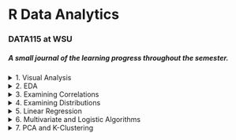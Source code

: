 # R Data Analytics 
### DATA115 at WSU 

##### A small journal of the learning progress throughout the semester.

<details>
  <summary>1. Visual Analysis</summary>
  
  #### From: MovieRating_disneyMovies.csv
  #
  
  <details>
    <summary>2. Graphs</summary>
  
  ![a](https://github.com/ElishaPhillips/RDataAnalyticsProgress/blob/54d1843c76448c46112788c1f9bf88813e002b30/Images/1/jitter.1.1.png)
  
  
  ![a](https://github.com/ElishaPhillips/RDataAnalyticsProgress/blob/54d1843c76448c46112788c1f9bf88813e002b30/Images/1/scatter.1.1.png)
  </details>
  #
  
  #### Analysis:
  #
  
  ##### I noticed the rating of Disney movies is higher, on average, for females when compared to male reviewers. 
  ##### Potential explanations: One potential explanation is the target market for Disney films trend towards a female demographic. Another point to note is    a study done by the Center for the Study of Women in Television and Film, which found that "female critics tend to give higher ratings to films with women    in leading roles than male critics do."
   *[Source](https://www.nytimes.com/2018/07/17/movies/male-critics-are-harsher-than-women-on-female-led-films-study-says.html)* 
   #
   
   ##### A better analysis could comprise of a larger selection of reviewers. In addition the selection of movies could be higher, to show a more conclusive      trend.
  
</details>

<details>
  <summary>2. EDA</summary>
  
  #### Cost of Living Outlier Analysis
  ##### From COL.csv
  <details>
    <summary>2. Boxplots</summary>
  
  ##### Boxplots:
  
  ![a](https://github.com/ElishaPhillips/RDataAnalyticsProgress/blob/4e914caf4a85a5b0c1b2b7789bdd8b1c8501fe35/Images/2/2.boxplot.1.png)
  
  ![a](https://github.com/ElishaPhillips/RDataAnalyticsProgress/blob/4e914caf4a85a5b0c1b2b7789bdd8b1c8501fe35/Images/2/2.boxplot.2.png)
  
  ![a](https://github.com/ElishaPhillips/RDataAnalyticsProgress/blob/4e914caf4a85a5b0c1b2b7789bdd8b1c8501fe35/Images/2/2.boxplot.3.png)
  
  ![a](https://github.com/ElishaPhillips/RDataAnalyticsProgress/blob/4e914caf4a85a5b0c1b2b7789bdd8b1c8501fe35/Images/2/2.boxplot.4.png)
      
   </details>
   # 
   
   ##### Based on the boxplots above, I selected the Cappuccino, Cinema, Wine, and Avg.Rent to investigate further. 
   ##### Running the columns through a Rosner test:
   # 
   
   ###### $data.name
   ###### [1] "COL$Cappuccino"
   ###### $all.stats
   ######   i   Mean.i      SD.i Value Obs.Num    R.i+1 lambda.i+1 Outlier
   ###### 1 0 1.981481 0.7371312  4.48      10 3.389517   3.628495   FALSE
   #   
   
   ###### $data.name
   ###### [1] "COL$Cinema"
   ######   i   Mean.i     SD.i Value Obs.Num     R.i+1 lambda.i+1 Outlier
   ###### 1 0 6.775602 5.632751 79.49     115 12.909216   3.628495    TRUE
   ###### 2 1 6.437395 2.655904 14.95     104  3.205163   3.627118   FALSE
   #   
   
   ###### $data.name
   ###### [1] "COL$Wine"
   ###### $all.stats
   ######   i   Mean.i     SD.i Value Obs.Num    R.i+1 lambda.i+1 Outlier
   ###### 1 0 7.079722 3.325691 26.15     174 5.734230   3.628495    TRUE
   ###### 2 1 6.991023 3.066689 19.61     127 4.114854   3.627118    TRUE
   ###### 3 2 6.932056 2.949177 17.43     115 3.559619   3.625734   FALSE
   ###### 4 3 6.882770 2.866424 16.83     187 3.470258   3.624342   FALSE
   #  
   
   ###### $data.name
   ###### [1] "COL$Avg.Rent"
   ###### $all.stats
   ######   i   Mean.i     SD.i   Value Obs.Num    R.i+1 lambda.i+1 Outlier
   ###### 1 0 1092.979 664.7785 5052.31      37 5.955865   3.628495    TRUE
   ###### 2 1 1074.564 608.6058 3268.84      22 3.605414   3.627118   FALSE
   ###### 3 2 1064.310 591.1256 3164.42     106 3.552730   3.625734   FALSE
   ###### 4 3 1054.450 574.6094 2788.71      16 3.018154   3.624342   FALSE
   ###### 5 4 1046.270 563.3998 2607.95       3 2.771886   3.622942   FALSE
   ###### 6 5 1038.869 554.3124 2590.76      63 2.799669   3.621535   FALSE
   #   
   
   ###### Identified Outliers:
   #  
   
   ###### Cinema:
   ###### Row 115, Riyadh -$79.49
   #
   
   ###### Wine:
   ###### Row 127, Manama - $19.61
   ###### Row 174, Tehran - $26.15
   #   
   
   ###### Avg.Rent:
   ###### Row 37, Hong Kong - $5,052
   #  
   
   ###### In this specific case I would either exclude the rows from the dataset, or find an alternative dataset to crossreference. One could also estimate      the appropriate value instead, such as using a simple mean or a more complicated algorithm. 
   #   
   
  ![a](https://github.com/ElishaPhillips/RDataAnalyticsProgress/blob/4e914caf4a85a5b0c1b2b7789bdd8b1c8501fe35/Images/2/2.hist.1.png)
  ![a](https://github.com/ElishaPhillips/RDataAnalyticsProgress/blob/4e914caf4a85a5b0c1b2b7789bdd8b1c8501fe35/Images/2/2.hist.2.png)
  ![a](https://github.com/ElishaPhillips/RDataAnalyticsProgress/blob/4e914caf4a85a5b0c1b2b7789bdd8b1c8501fe35/Images/2/2.hist.3.png)
  ![a](https://github.com/ElishaPhillips/RDataAnalyticsProgress/blob/4e914caf4a85a5b0c1b2b7789bdd8b1c8501fe35/Images/2/2.hist.4.png)
  ![a](https://github.com/ElishaPhillips/RDataAnalyticsProgress/blob/4e914caf4a85a5b0c1b2b7789bdd8b1c8501fe35/Images/2/2.plotadi.png)
  ![a](https://github.com/ElishaPhillips/RDataAnalyticsProgress/blob/4e914caf4a85a5b0c1b2b7789bdd8b1c8501fe35/Images/2/2.plotcap.png)
  ![a](https://github.com/ElishaPhillips/RDataAnalyticsProgress/blob/4e914caf4a85a5b0c1b2b7789bdd8b1c8501fe35/Images/2/2.plotcin.png)
  ![a](https://github.com/ElishaPhillips/RDataAnalyticsProgress/blob/4e914caf4a85a5b0c1b2b7789bdd8b1c8501fe35/Images/2/2.plotgas.png)
  ![a](https://github.com/ElishaPhillips/RDataAnalyticsProgress/blob/4e914caf4a85a5b0c1b2b7789bdd8b1c8501fe35/Images/2/2.plotrent.png)
  ![a](https://github.com/ElishaPhillips/RDataAnalyticsProgress/blob/4e914caf4a85a5b0c1b2b7789bdd8b1c8501fe35/Images/2/2.plotwine.png)
  ![a](https://github.com/ElishaPhillips/RDataAnalyticsProgress/blob/4e914caf4a85a5b0c1b2b7789bdd8b1c8501fe35/Images/2/2.scatter.png)

</details>

<details>
  <summary>3. Examining Correlations</summary>
  
  ## Heading
  ![a](https://github.com/ElishaPhillips/RDataAnalyticsProgress/blob/3da61bbe1cc56c08ec024cb1572dc80298c125ee/Images/3/3.corr.1.png)
  ![a](https://github.com/ElishaPhillips/RDataAnalyticsProgress/blob/3da61bbe1cc56c08ec024cb1572dc80298c125ee/Images/3/3.corr.2.png)
  ![a](https://github.com/ElishaPhillips/RDataAnalyticsProgress/blob/3da61bbe1cc56c08ec024cb1572dc80298c125ee/Images/3/3.plot.1.png)
  ![a](https://github.com/ElishaPhillips/RDataAnalyticsProgress/blob/3da61bbe1cc56c08ec024cb1572dc80298c125ee/Images/3/3pairs.1.png)
</details>

<details>
  <summary>4. Examining Distributions</summary>
  
  ## Heading
  ![a](https://github.com/ElishaPhillips/RDataAnalyticsProgress/blob/d5e7feeb9448af5cf93e54c7726d8f4eab7eb9f9/Images/4/4hist1.png)
  ![a](https://github.com/ElishaPhillips/RDataAnalyticsProgress/blob/d5e7feeb9448af5cf93e54c7726d8f4eab7eb9f9/Images/4/4hist2.png)
  ![a](https://github.com/ElishaPhillips/RDataAnalyticsProgress/blob/d5e7feeb9448af5cf93e54c7726d8f4eab7eb9f9/Images/4/4hist3.png)
  ![a](https://github.com/ElishaPhillips/RDataAnalyticsProgress/blob/d5e7feeb9448af5cf93e54c7726d8f4eab7eb9f9/Images/4/4qq1.png)
  ![a](https://github.com/ElishaPhillips/RDataAnalyticsProgress/blob/d5e7feeb9448af5cf93e54c7726d8f4eab7eb9f9/Images/4/4qq2.png)
</details>

<details>
  <summary>5. Linear Regression</summary>
  
  ## Heading
  1. A numbered
  2. 5
  ![a](https://github.com/ElishaPhillips/RDataAnalyticsProgress/blob/327bdedce27bb3967059427cf80b4350c4d937d1/Images/5/5.plot.1.png)
  ![a](https://github.com/ElishaPhillips/RDataAnalyticsProgress/blob/327bdedce27bb3967059427cf80b4350c4d937d1/Images/5/5.plot.2.png)
  ![a](https://github.com/ElishaPhillips/RDataAnalyticsProgress/blob/327bdedce27bb3967059427cf80b4350c4d937d1/Images/5/5.plot.3.png)
  ![a](https://github.com/ElishaPhillips/RDataAnalyticsProgress/blob/327bdedce27bb3967059427cf80b4350c4d937d1/Images/5/5.plot.4.png)
  ![a](https://github.com/ElishaPhillips/RDataAnalyticsProgress/blob/fef57b9c070cb9b868862c9cee9be4f3bc47507c/Images/5/5.resid.1.png)
</details>

<details>
  <summary>6. Multivariate and Logistic Algorithms</summary>
  
  ## Heading
  1. A numbered
  6
  ![a](https://github.com/ElishaPhillips/RDataAnalyticsProgress/blob/7b0d5dfffc5201eac9559ba46a8f2d0aabe8900a/Images/6/6.pairs.1.png)
  ![a](https://github.com/ElishaPhillips/RDataAnalyticsProgress/blob/61398539aa86ba724e9cb12abbbe7757235bbcf7/Images/6/6.plot.1.png)
  ![a](https://github.com/ElishaPhillips/RDataAnalyticsProgress/blob/fef57b9c070cb9b868862c9cee9be4f3bc47507c/Images/6/6.plot.2.png)
</details>

<details>
  <summary>7. PCA and K-Clustering</summary>
  
  ## Heading
  ![a](https://github.com/ElishaPhillips/RDataAnalyticsProgress/blob/8d8855ba3db627c767d221213b7c577b6582c549/Images/7/7.pairs.1.png)
  ![a](https://github.com/ElishaPhillips/RDataAnalyticsProgress/blob/8d8855ba3db627c767d221213b7c577b6582c549/Images/7/7.plot.1.png)
  ![a](https://github.com/ElishaPhillips/RDataAnalyticsProgress/blob/8d8855ba3db627c767d221213b7c577b6582c549/Images/7/7.plot.2.png)
  ![a](https://github.com/ElishaPhillips/RDataAnalyticsProgress/blob/8d8855ba3db627c767d221213b7c577b6582c549/Images/7/7.plot.3.png)
  ![a](https://github.com/ElishaPhillips/RDataAnalyticsProgress/blob/8d8855ba3db627c767d221213b7c577b6582c549/Images/7/7.plot.4.png)
  ![a](https://github.com/ElishaPhillips/RDataAnalyticsProgress/blob/8d8855ba3db627c767d221213b7c577b6582c549/Images/7/7.plot.5.png)
  ![a](https://github.com/ElishaPhillips/RDataAnalyticsProgress/blob/8d8855ba3db627c767d221213b7c577b6582c549/Images/7/7.plot.6.png)
</details>
